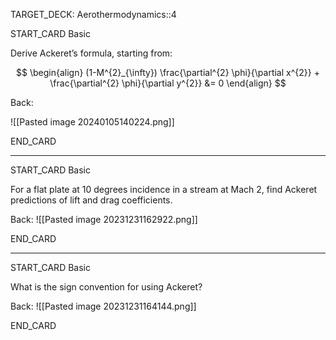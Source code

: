 TARGET_DECK: Aerothermodynamics::4



START_CARD
Basic

Derive Ackeret’s formula, starting from:

$$ \begin{align}
(1-M^{2}_{\infty}) \frac{\partial^{2} \phi}{\partial x^{2}} +  \frac{\partial^{2} \phi}{\partial y^{2}} &= 0
\end{align} $$

Back: 


![[Pasted image 20240105140224.png]]
<!--ID: 1704033732168-->
END_CARD


--------

START_CARD
Basic

For a flat plate at 10 degrees incidence in a stream at Mach 2, find Ackeret predictions of lift and drag coefficients.



Back: 
![[Pasted image 20231231162922.png]]
<!--ID: 1704033732176-->
END_CARD



--------

START_CARD
Basic

What is the sign convention for using Ackeret?

Back: 
![[Pasted image 20231231164144.png]]
<!--ID: 1704033732183-->
END_CARD


